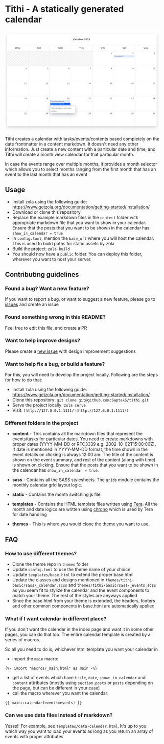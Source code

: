 # Tithi - A statically generated calendar

![Screenshot of a statically generated calendar](static/screenshot.png)

Tithi creates a calendar with tasks/events/contents based completely on the date frontmatter in a content markdown. It doesn't need any other information. Just create a new content with a particular date and time, and Tithi will create a month view calendar for that particular month.

In case the events range over multiple months, it provides a month selector which allows you to select months ranging from the first month that has an event to the last month that has an event

## Usage

- Install zola using the following guide: https://www.getzola.org/documentation/getting-started/installation/
- Download or clone this repository
- Replace the example markdown files in the `content` folder with appropriate markdown file that you want to show in your calendar. Ensure that the posts that you want to be shown in the calendar has `show_in_calendar = true`
- In `config.toml`, mention the `base_url` where you will host the calendar. This is used to build paths for static assets by zola
- Build the project: `zola build`
- You should now have a `public` folder. You can deploy this folder, wherever you want to host your server.

## Contributing guidelines

### Found a bug? Want a new feature?

If you want to report a bug, or want to suggest a new feature, please go to [issues](https://github.com/SaptakS/tithi/issues/new) and create an issue

### Found something wrong in this README?

Feel free to edit this file, and create a PR

### Want to help improve designs?

Please create a [new issue](https://github.com/SaptakS/tithi/issues/new) with design improvement suggestions

### Want to help fix a bug, or build a feature?

For this, you will need to develop the project locally. Following are the steps for how to do that:

- Install zola using the following guide: https://www.getzola.org/documentation/getting-started/installation/
- Clone this repository: `git clone git@github.com:SaptakS/tithi.git`
- Serve the project locally: `zola serve`
- Visit: `[http://127.0.0.1:1111/](http://127.0.0.1:1111/)`

### Different folders in the project

- **content** - This contains all the markdown files that represent the events/tasks for particular dates. You need to create markdowns with proper dates (YYYY-MM-DD or RFC3339 e.g. 2002-10-02T15:00:00Z). If date is mentioned in YYYY-MM-DD format, the time shown in the event details on clicking is always 12:00 am. The title of the content is shown on the event summary, and rest of the content (along with time) is shown on clicking. Ensure that the posts that you want to be shown in the calendar has `show_in_calendar = true`.

- **sass** - Contains all the SASS stylesheets. The `grids` module contains the monthly calendar grid layout logic.

- **static** - Contains the month switching js file

- **templates** - Contains the HTML template files written using [Tera](https://tera.netlify.app/docs/). All the month and date logics are written using [chrono](https://docs.rs/chrono/0.4.19/chrono/format/strftime/index.html) which is used by Tera for date handling

- **themes** - This is where you would clone the theme you want to use.

## FAQ

### How to use different themes?

- Clone the theme repo in `themes` folder
- Update `config.toml` to use the theme name of your choice
- Update `templates/base.html` to extend the proper base.html
- Update the classes and designs mentioned in `themes/tithi-basic/sass/_calendar.scss` and `themes/tithi-basic/sass/_events.scss` as you seem fit to stylize the calendar and the event components to match your theme. The rest of the styles are anyways applied
- Since the base.html from your theme is extended, the headers, footers and other common components in base.html are automatically applied

### What if I want calendar in different place?

If you don't want the calendar in the index page and want it in some other pages, you can do that too. The entire calendar template is created by a series of macros.

So all you need to do is, whichever html template you want your calendar in
- import the `main` macro: 
```
{%- import "macros/_main.html" as main -%}
```
- get a list of events which have `title`, `date`, `shown_in_calendar` and `content` attributes (mostly using `section.posts` or `posts` depending on the page, but can be different in your case)
- call the macro wherever you want the calendar:
```
{{ main::calendar(events=events) }}
```

### Can we use data files instead of markdown?

Yesss!! For example, see `templates/data-calendar.html`. It's up to you which way you want to load your events as long as you return an array of events with proper attributes
